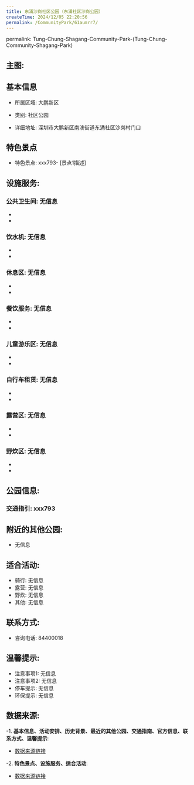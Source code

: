 ```yaml
---
title: 东涌沙岗社区公园（东涌社区沙岗公园）
createTime: 2024/12/05 22:20:56
permalink: /CommunityPark/61aumrr7/
---
```

permalink: Tung-Chung-Shagang-Community-Park-(Tung-Chung-Community-Shagang-Park)
## 主图:
<ImageCard
image="https://cgj.sz.gov.cn/img/4/4015/4015938/10807292.jpg"
title= "东涌沙岗社区公园（东涌社区沙岗公园）"
description= "xxxxxx793"
date="2024/12/05"
href="/"
author="深圳公园"
/>
## 基本信息

- 所属区域: 大鹏新区

- 类别: 社区公园

- 详细地址: 深圳市大鹏新区南澳街道东涌社区沙岗村门口

## 特色景点
- 特色景点: xxx793- [景点1描述]
## 设施服务:
### 公共卫生间: 无信息
- 
- 
### 饮水机: 无信息
- 
- 
### 休息区: 无信息
- 
- 
### 餐饮服务: 无信息
- 
- 
### 儿童游乐区: 无信息
- 
- 
### 自行车租赁: 无信息
- 
- 
### 露营区: 无信息
- 
- 
### 野炊区: 无信息

- 
- 
## 公园信息:
### 交通指引: xxx793

## 附近的其他公园:
- 无信息

## 适合活动:
- 骑行: 无信息
- 露营: 无信息
- 野炊: 无信息
- 其他: 无信息

## 联系方式:
- 咨询电话: 84400018
## 温馨提示:
- 注意事项1: 无信息
- 注意事项2: 无信息
- 停车提示: 无信息
- 环保提示: 无信息

## 数据来源:
-1. **基本信息、活动安排、历史背景、最近的其他公园、交通指南、官方信息、联系方式、温馨提示**:
- [数据来源链接](https://cgj.sz.gov.cn/xsmh/gysz/sqgy/content/post_10807292.html)

-2. **特色景点、设施服务、适合活动**:
- [数据来源链接](https://cgj.sz.gov.cn/xsmh/gysz/sqgy/content/post_10807292.html)

